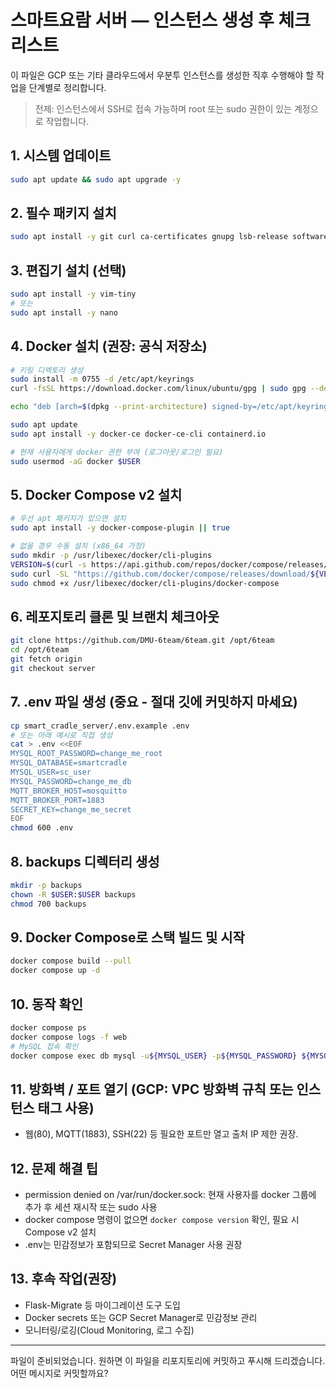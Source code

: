 # 스마트요람 서버 — 인스턴스 생성 후 체크리스트

이 파일은 GCP 또는 기타 클라우드에서 우분투 인스턴스를 생성한 직후 수행해야 할 작업을 단계별로 정리합니다.

> 전제: 인스턴스에서 SSH로 접속 가능하며 root 또는 sudo 권한이 있는 계정으로 작업합니다.


## 1. 시스템 업데이트

```bash
sudo apt update && sudo apt upgrade -y
```


## 2. 필수 패키지 설치

```bash
sudo apt install -y git curl ca-certificates gnupg lsb-release software-properties-common
```


## 3. 편집기 설치 (선택)

```bash
sudo apt install -y vim-tiny
# 또는
sudo apt install -y nano
```


## 4. Docker 설치 (권장: 공식 저장소)

```bash
# 키링 디렉토리 생성
sudo install -m 0755 -d /etc/apt/keyrings
curl -fsSL https://download.docker.com/linux/ubuntu/gpg | sudo gpg --dearmor -o /etc/apt/keyrings/docker.gpg

echo "deb [arch=$(dpkg --print-architecture) signed-by=/etc/apt/keyrings/docker.gpg] https://download.docker.com/linux/ubuntu $(lsb_release -cs) stable" | sudo tee /etc/apt/sources.list.d/docker.list > /dev/null

sudo apt update
sudo apt install -y docker-ce docker-ce-cli containerd.io

# 현재 사용자에게 docker 권한 부여 (로그아웃/로그인 필요)
sudo usermod -aG docker $USER
```


## 5. Docker Compose v2 설치

```bash
# 우선 apt 패키지가 있으면 설치
sudo apt install -y docker-compose-plugin || true

# 없을 경우 수동 설치 (x86_64 가정)
sudo mkdir -p /usr/libexec/docker/cli-plugins
VERSION=$(curl -s https://api.github.com/repos/docker/compose/releases/latest | grep -Po '"tag_name": "\K.*?(?=")' || echo "v2.20.2")
sudo curl -SL "https://github.com/docker/compose/releases/download/${VERSION}/docker-compose-linux-x86_64" -o /usr/libexec/docker/cli-plugins/docker-compose
sudo chmod +x /usr/libexec/docker/cli-plugins/docker-compose
```


## 6. 레포지토리 클론 및 브랜치 체크아웃

```bash
git clone https://github.com/DMU-6team/6team.git /opt/6team
cd /opt/6team
git fetch origin
git checkout server
```


## 7. .env 파일 생성 (중요 - 절대 깃에 커밋하지 마세요)

```bash
cp smart_cradle_server/.env.example .env
# 또는 아래 예시로 직접 생성
cat > .env <<EOF
MYSQL_ROOT_PASSWORD=change_me_root
MYSQL_DATABASE=smartcradle
MYSQL_USER=sc_user
MYSQL_PASSWORD=change_me_db
MQTT_BROKER_HOST=mosquitto
MQTT_BROKER_PORT=1883
SECRET_KEY=change_me_secret
EOF
chmod 600 .env
```


## 8. backups 디렉터리 생성

```bash
mkdir -p backups
chown -R $USER:$USER backups
chmod 700 backups
```


## 9. Docker Compose로 스택 빌드 및 시작

```bash
docker compose build --pull
docker compose up -d
```


## 10. 동작 확인

```bash
docker compose ps
docker compose logs -f web
# MySQL 접속 확인
docker compose exec db mysql -u${MYSQL_USER} -p${MYSQL_PASSWORD} ${MYSQL_DATABASE}
```


## 11. 방화벽 / 포트 열기 (GCP: VPC 방화벽 규칙 또는 인스턴스 태그 사용)

- 웹(80), MQTT(1883), SSH(22) 등 필요한 포트만 열고 출처 IP 제한 권장.


## 12. 문제 해결 팁

- permission denied on /var/run/docker.sock: 현재 사용자를 docker 그룹에 추가 후 세션 재시작 또는 sudo 사용
- docker compose 명령이 없으면 `docker compose version` 확인, 필요 시 Compose v2 설치
- .env는 민감정보가 포함되므로 Secret Manager 사용 권장


## 13. 후속 작업(권장)

- Flask-Migrate 등 마이그레이션 도구 도입
- Docker secrets 또는 GCP Secret Manager로 민감정보 관리
- 모니터링/로깅(Cloud Monitoring, 로그 수집)


---

파일이 준비되었습니다. 원하면 이 파일을 리포지토리에 커밋하고 푸시해 드리겠습니다. 어떤 메시지로 커밋할까요?
